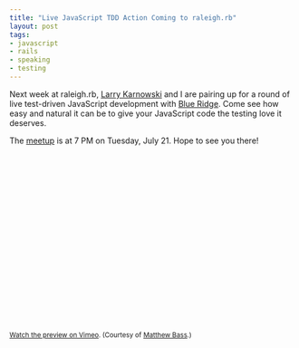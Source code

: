 ```yaml
--- 
title: "Live JavaScript TDD Action Coming to raleigh.rb"
layout: post
tags:
- javascript
- rails
- speaking
- testing
---
```


Next week at raleigh.rb, [Larry Karnowski](http://tech.hickorywind.org/ "HickoryTech") and I are pairing up for a round of live test-driven JavaScript development with [Blue Ridge](http://github.com/relevance/blue-ridge "github.com/relevance/blue-ridge - JavaScript BDD Rails Plugin"). Come see how easy and natural it can be to give your JavaScript code the testing love it deserves.

The [meetup](http://www.meetup.com/raleighrb/calendar/10355088/ "The Raleigh-area Ruby Brigade July Meeting - Javascript Testing in Rails: Fast, Headless, In-browser. Pick Any Three. [Larry Karnowski & Jason Rudolph]") is at 7 PM on Tuesday, July 21.  Hope to see you there!

<object width="400" height="300"><param name="allowfullscreen" value="true" /><param name="allowscriptaccess" value="always" /><param name="movie" value="http://vimeo.com/moogaloop.swf?clip_id=5199836&amp;server=vimeo.com&amp;show_title=1&amp;show_byline=1&amp;show_portrait=0&amp;color=&amp;fullscreen=1" /><embed src="http://vimeo.com/moogaloop.swf?clip_id=5199836&amp;server=vimeo.com&amp;show_title=1&amp;show_byline=1&amp;show_portrait=0&amp;color=&amp;fullscreen=1" type="application/x-shockwave-flash" allowfullscreen="true" allowscriptaccess="always" width="400" height="300"></embed></object><p><small><a href="http://vimeo.com/5199836">Watch the preview on Vimeo</a>. (Courtesy of [Matthew Bass](http://matthewbass.com).)</small></p>
